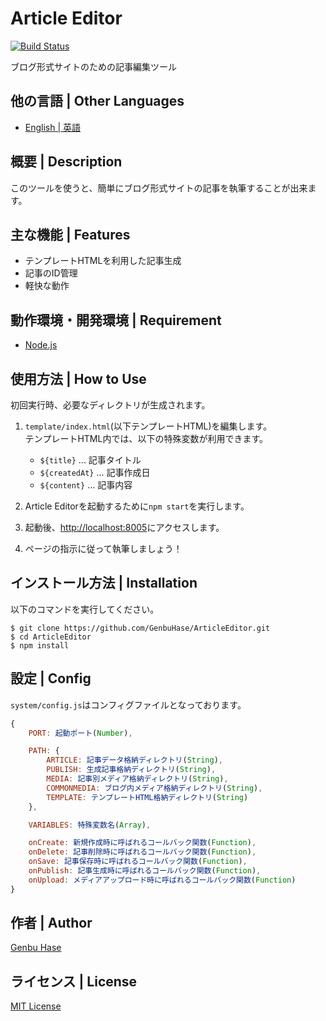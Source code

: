 # Article Editor

[![Build Status](https://travis-ci.org/GenbuHase/ArticleEditor.svg)](https://travis-ci.org/GenbuHase/ArticleEditor)

ブログ形式サイトのための記事編集ツール


## 他の言語 | Other Languages
* [English | 英語](/README.md)


## 概要 | Description
このツールを使うと、簡単にブログ形式サイトの記事を執筆することが出来ます。


## 主な機能 | Features
* テンプレートHTMLを利用した記事生成
* 記事のID管理
* 軽快な動作


## 動作環境・開発環境 | Requirement
* [Node.js](https://nodejs.org/)


## 使用方法 | How to Use
初回実行時、必要なディレクトリが生成されます。
1.	`template/index.html`(以下テンプレートHTML)を編集します。<Br />
	テンプレートHTML内では、以下の特殊変数が利用できます。

	* `${title}` ... 記事タイトル
	* `${createdAt}` ... 記事作成日
	* `${content}` ... 記事内容
	
2.	Article Editorを起動するために`npm start`を実行します。
3.	起動後、[http://localhost:8005](http://localhost:8005)にアクセスします。
4.	ページの指示に従って執筆しましょう！


## インストール方法 | Installation
以下のコマンドを実行してください。

```
$ git clone https://github.com/GenbuHase/ArticleEditor.git
$ cd ArticleEditor
$ npm install
```


## 設定 | Config
`system/config.js`はコンフィグファイルとなっております。
```JavaScript
{
	PORT: 起動ポート(Number),

	PATH: {
		ARTICLE: 記事データ格納ディレクトリ(String),
		PUBLISH: 生成記事格納ディレクトリ(String),
		MEDIA: 記事別メディア格納ディレクトリ(String),
		COMMONMEDIA: ブログ内メディア格納ディレクトリ(String),
		TEMPLATE: テンプレートHTML格納ディレクトリ(String)
	},

	VARIABLES: 特殊変数名(Array),

	onCreate: 新規作成時に呼ばれるコールバック関数(Function),
	onDelete: 記事削除時に呼ばれるコールバック関数(Function),
	onSave: 記事保存時に呼ばれるコールバック関数(Function),
	onPublish: 記事生成時に呼ばれるコールバック関数(Function),
	onUpload: メディアアップロード時に呼ばれるコールバック関数(Function)
}
```


## 作者 | Author
[Genbu Hase](https://github.com/GenbuHase)


## ライセンス | License
[MIT License](https://github.com/GenbuHase/ArticleEditor/blob/master/LICENSE)